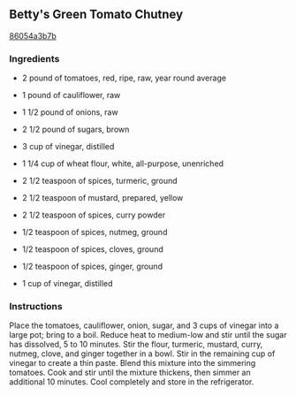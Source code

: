 ## Betty's Green Tomato Chutney

[86054a3b7b](http://allrecipes.com/recipe/bettys-green-tomato-chutney/)

### Ingredients

 - 2 pound of tomatoes, red, ripe, raw, year round average

 - 1 pound of cauliflower, raw

 - 1 1/2 pound of onions, raw

 - 2 1/2 pound of sugars, brown

 - 3 cup of vinegar, distilled

 - 1 1/4 cup of wheat flour, white, all-purpose, unenriched

 - 2 1/2 teaspoon of spices, turmeric, ground

 - 2 1/2 teaspoon of mustard, prepared, yellow

 - 2 1/2 teaspoon of spices, curry powder

 - 1/2 teaspoon of spices, nutmeg, ground

 - 1/2 teaspoon of spices, cloves, ground

 - 1/2 teaspoon of spices, ginger, ground

 - 1 cup of vinegar, distilled

### Instructions

Place the tomatoes, cauliflower, onion, sugar, and 3 cups of vinegar into a large pot; bring to a boil. Reduce heat to medium-low and stir until the sugar has dissolved, 5 to 10 minutes. Stir the flour, turmeric, mustard, curry, nutmeg, clove, and ginger together in a bowl. Stir in the remaining cup of vinegar to create a thin paste. Blend this mixture into the simmering tomatoes. Cook and stir until the mixture thickens, then simmer an additional 10 minutes. Cool completely and store in the refrigerator.